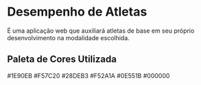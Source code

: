 # Desempenho de Atletas
É uma aplicação web que auxiliará atletas de base em seu próprio desenvolvimento na modalidade escolhida.

## Paleta de Cores Utilizada
#1E90EB
#F57C20
#28DEB3
#F52A1A
#0E551B
#000000
